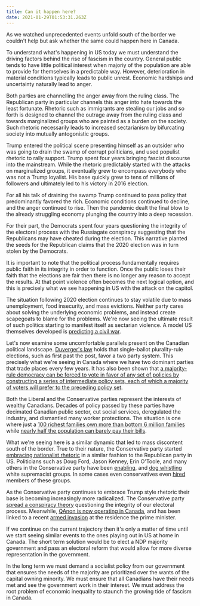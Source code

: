 ```yaml
---
title: Can it happen here?
date: 2021-01-29T01:53:31.263Z
---
```

As we watched unprecedented events unfold south of the border we couldn't help but ask whether the same could happen here in Canada.

To understand what's happening in US today we must understand the driving factors behind the rise of fascism in the country. General public tends to have little political interest when majoriy of the population are able to provide for themselves in a predictable way.  However, deterioration in material conditions typically leads to public unrest. Economic hardships and uncertainty naturally lead to anger.

Both parties are channelling the anger away from the ruling class. The Republican party in particular channels this anger into hate towards the least fortunate. Rhetoric such as immigrants are stealing our jobs and so forth is designed to channel the outrage away from the ruling class and towards marginalized groups who are painted as a burden on the society. Such rhetoric necessarily leads to increased sectarianism by bifurcating society into mutually antogonistic groups.

Trump entered the political scene presenting himself as an outsider who was going to drain the swamp of corrupt politicians, and used populist rhetoric to rally support. Trump spent four years bringing fascist discourse into the mainstream. While the rhetoric predictably started with the attacks on marginalized groups, it eventually grew to encompass everybody who was not a Trump loyalist. His base quickly grew to tens of millions of followers and ultimately led to his victory in 2016 election.

For all his talk of draining the swamp Trump continued to pass policy that predominantly favored the rich. Economic conditions continued to decline, and the anger continued to rise. Then the pandemic dealt the final blow to the already struggling economy plunging the country into a deep recession.

For their part, the Democrats spent four years questioning the integrity of the electoral process with the Russiagate conspiracy suggesting that the Republicans may have cheated during the election. This narrative planted the seeds for the Republican claims that the 2020 election was in turn stolen by the Democrats.

It is important to note that the political process fundamentally requires public faith in its integrity in order to function. Once the public loses their faith that the elections are fair then there is no longer any reason to accept the results. At that point violence often becomes the next logical option, and this is precisely what we see happening in US with the attack on the capitol.

The situation following 2020 election continues to stay volatile due to mass unemployment, food insecurity, and mass evictions. Neither party cares about solving the underlying economic problems, and instead create scapegoats to blame for the problems. We're now seeing the ultimate result of such politics starting to manifest itself as sectarian violence. A model US themselves developed is [predicting a civil war](https://www.abc.net.au/triplej/programs/hack/model-predicting-united-states-disorder-now-points-to-civil-war/12365280).

Let's now examine some uncomfortable parallels present on the Canadian political landscape. [Duverger's law](https://en.wikipedia.org/wiki/Duverger%27s_law) holds that single-ballot plurality-rule elections, such as first past the post, favor a two party system. This precisely what we're seeing in Canada where we have two dominant parties that trade places every few years. It has also been shown that [a majority-rule democracy can be forced to vote in favor of any set of policies by constructing a series of intermediate policy sets, each of which a majority of voters will prefer to the preceding policy set](https://en.wikipedia.org/wiki/McKelvey%E2%80%93Schofield_chaos_theorem).

Both the Liberal and the Conservative parties represent the interests of wealthy Canadians. Decades of policy passed by these parties have decimated Canadian public sector, cut social services, deregulated the industry, and dismantled many worker protections. The situation is one where just a [100 richest families own more than bottom 6 million families](https://north99.org/2019/12/20/richest-100-canadians-have-more-wealth-than-bottom-6-million-families-combined-thats-a-serious-problem/) while [nearly half the population can barely pay their bills](https://globalnews.ca/news/4870779/canadians-financial-insolvency-2019-mnp-ipsos-poll/).

What we're seeing here is a similar dynamic that led to mass discontent south of the border. True to their nature, the Conservative party started [embracing nationalist rhetoric](https://www.cbc.ca/news/opinion/conservative-politics-1.5099222) in a similar fashion to the Republican party in US. Politicians such as Doug Ford, Jason Kenney, Erin O'Toole, and many others in the Conservative party have been [enabling](https://www.huffingtonpost.ca/davide-mastracci/doug-ford-ontario-election-white-nationalist_a_23456121/), and [dog whistling](https://www.citynews1130.com/2018/10/09/notley-alberta-soldiers-odin-kenney/) white supremacist groups. In some cases even conservatives even [hired](https://nationalpost.com/news/digital-guru-behind-popular-conservative-ontario-proud-page-joins-erin-otoole-campaign-team) members of these groups.

As the Conservative party continues to embrace Trump style rhetoric their base is becoming increasingly more radicalized. The Conservative party [spread a conspiracy theory](https://thinkpol.ca/2021/01/08/canadas-conservatives-under-fire-for-promoting-election-rigging-conspiracy-theories-echoing-trump/) questioning the integrity of our electoral process. Meanwhile, [QAnon is now operating in Canada](https://montreal.ctvnews.ca/how-canada-became-one-of-the-world-s-biggest-hubs-for-qanon-conspiracy-theories-1.5172097), and has been linked to a recent [armed invasion](https://foreignpolicy.com/2020/07/13/qanon-canada-trudeau-conspiracy-theory/) at the residence the prime minister.

If we continue on the current trajectory then it's only a matter of time until we start seeing similar events to the ones playing out in US at home in Canada. The short term solution would be to elect a NDP majority government and pass an electoral reform that would allow for more diverse representation in the government.

In the long term we must demand a socialist policy from our government that ensures the needs of the majority are prioritized over the wants of the capital owning minority. We must ensure that all Canadians have their needs met and see the government work in their interest. We must address the root problem of economic inequality to staunch the growing tide of fascism in Canada.